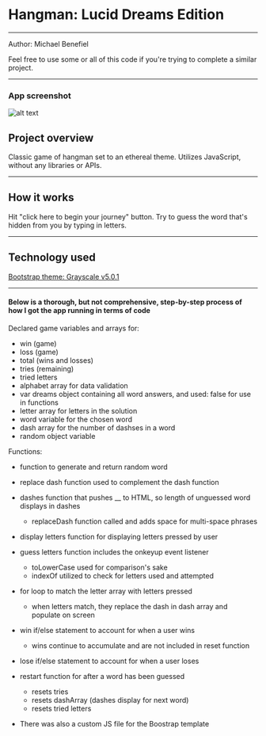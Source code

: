 <h1>Hangman: Lucid Dreams Edition</h1>
<hr></hr>

Author: Michael Benefiel

Feel free to use some or all of this code if you're trying to complete a similar project.
<hr></hr>

<h3> App screenshot </h3>

![alt text](https://raw.githubusercontent.com/mjbenefiel/Word-Guess-Game/master/assets/images/readme.jpg "Hangman")

<h2>Project overview</h2>
Classic game of hangman set to an ethereal theme. Utilizes JavaScript, without any libraries or APIs.
<hr></hr>
<h2> How it works </h2>
Hit "click here to begin your journey" button. Try to guess the word that's hidden from you by typing in letters.
<hr></hr>

<h2>Technology used</h2>

[Bootstrap theme: Grayscale v5.0.1](https://startbootstrap.com/template-overviews/grayscale/)
<hr></hr>

<h4>Below is a thorough, but not comprehensive, step-by-step process of how I got the app running in terms of code</h4>

Declared game variables and arrays for:

- win (game)
- loss (game)
- total (wins and losses)
- tries (remaining)
- tried letters
- alphabet array for data validation
- var dreams object containing all word answers, and used: false for use in   functions
- letter array for letters in the solution
- word variable for the chosen word
- dash array for the number of dashses in a word
- random object variable

Functions:
- function to generate and return random word

- replace dash function used to complement the dash function

- dashes function that pushes __ to HTML, so length of unguessed word         displays in dashes
  - replaceDash function called and adds space for multi-space phrases

- display letters function for displaying letters pressed by user

- guess letters function includes the onkeyup event listener 
  - toLowerCase used for comparison's sake
  - indexOf utilized to check for letters used and attempted

- for loop to match the letter array with letters pressed
  - when letters match, they replace the dash in dash array and populate on       screen

- win if/else statement to account for when a user wins
  - wins continue to accumulate and are not included in reset function

- lose if/else statement to account for when a user loses

- restart function for after a word has been guessed
  - resets tries
  - resets dashArray (dashes display for next word)
  - resets tried letters

- There was also a custom JS file for the Boostrap template


    
